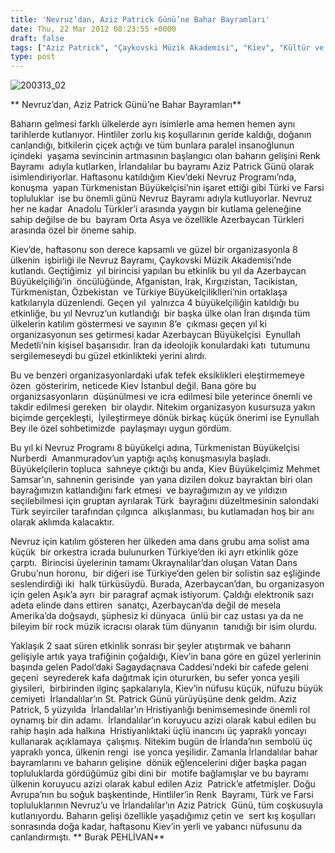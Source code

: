 ```yaml
---
title: 'Nevruz’dan, Aziz Patrick Günü’ne Bahar Bayramları'
date: Thu, 22 Mar 2012 08:23:55 +0000
draft: false
tags: ["Aziz Patrick", "Çaykovski Müzik Akademisi", "Kiev", "Kültür ve Din", "Nevruz", "Sagaydaçnava Caddesi", "Ukrayna", "Ukrayna Türk Toplumu", "Yaşam"]
type: post
---
```






















![200313_02](https://burakpehlivan.org/wp-content/uploads/2012/03/200313_02.jpg)

**
Nevruz’dan, Aziz Patrick Günü’ne Bahar Bayramları**

Baharın gelmesi farklı ülkelerde ayrı isimlerle ama hemen hemen aynı  tarihlerde kutlanıyor. Hintliler zorlu kış koşullarının geride kaldığı, doğanın  canlandığı, bitkilerin çiçek açtığı ve tüm bunlara paralel insanoğlunun içindeki  yaşama sevincinin artmasının başlangıcı olan baharın gelişini Renk Bayramı  adıyla kutlarken, İrlandalılar bu bayramı Aziz Patrick Günü olarak  isimlendiriyorlar. Haftasonu katıldığım Kiev’deki Nevruz Programı’nda, konuşma  yapan Türkmenistan Büyükelçisi’nin işaret ettiği gibi Türki ve Farsi topluluklar  ise bu önemli günü Nevruz Bayramı adıyla kutluyorlar. Nevruz her ne kadar  Anadolu Türkler’i arasında yaygın bir kutlama geleneğine sahip değilse de bu  bayram Orta Asya ve özellikle Azerbaycan Türkleri arasında özel bir öneme sahip.

Kiev’de, haftasonu son derece kapsamlı ve güzel bir organizasyonla 8 ülkenin  işbirliği ile Nevruz Bayramı, Çaykovski Müzik Akademisi’nde kutlandı. Geçtiğimiz  yıl birincisi yapılan bu etkinlik bu yıl da Azerbaycan Büyükelçiliği’in  öncülüğünde, Afganistan, Irak, Kırgızistan, Tacikistan, Türkmenistan, Özbekistan  ve Türkiye Büyükelçiliklleri’nin ortaklaşa katkılarıyla düzenlendi. Geçen yıl  yalnızca 4 büyükelçiliğin katıldığı bu etkinliğe, bu yıl Nevruz’un kutlandığı  bir başka ülke olan İran dışında tüm ülkelerin katılım göstermesi ve sayının 8’e  çıkması geçen yıl ki organizasyonun ses getirmesi kadar Azerbaycan Büyükelçisi  Eynullah Medetli’nin kişisel başarısıdır. İran da ideolojik konulardaki katı  tutumunu sergilemeseydi bu güzel etkinlikteki yerini alırdı.

Bu ve benzeri organizasyonlardaki ufak tefek eksiklikleri eleştirmemeye özen  gösteririm, neticede Kiev İstanbul değil. Bana göre bu organizsasyonların  düşünülmesi ve icra edilmesi bile yeterince önemli ve takdir edilmesi gereken  bir olaydır. Nitekim organizasyon kusursuza yakın biçimde gerçekleşti,  İyileştirmeye dönük birkaç küçük önerimi ise Eynullah Bey ile özel sohbetimizde  paylaşmayı uygun gördüm.

Bu yıl ki Nevruz Programı 8 büyükelçi adına, Türkmenistan Büyükelçisi Nurberdi  Amanmuradov’un yaptığı açılış konuşmasıyla başladı. Büyükelçilerin topluca  sahneye çıktığı bu anda, Kiev Büyükelçimiz Mehmet Samsar’ın, sahnenin gerisinde  yan yana dizilen dokuz bayraktan biri olan bayrağımızın katlandığını fark etmesi  ve bayrağımızın ay ve yıldızın seçilebilmesi için gruptan ayrılarak Türk  bayrağını düzeltmesinin salondaki Türk seyirciler tarafından çılgınca  alkışlanması, bu kutlamadan hoş bir anı olarak aklımda kalacaktır.

Nevruz için katılım gösteren her ülkeden ama dans grubu ama solist ama küçük  bir orkestra icrada bulunurken Türkiye’den iki ayrı etkinlik göze çarptı.  Birincisi üyelerinin tamamı Ukraynalılar’dan oluşan Vatan Dans Grubu’nun horonu,  bir diğeri ise Türkiye’den gelen bir solistin saz eşliğinde seslendirdiği iki  halk türküsüydü. Burada, Azerbaycan’dan, bu organizasyon için gelen Aşık’a ayrı  bir paragraf açmak istiyorum. Çaldığı elektronik sazı adeta elinde dans ettiren  sanatçı, Azerbaycan’da değil de mesela Amerika’da doğsaydı, şüphesiz ki dünyaca  ünlü bir caz ustası ya da ne bileyim bir rock müzik icracısı olarak tüm dünyanın  tanıdığı bir isim olurdu.

Yaklaşık 2 saat süren etkinlik sonrası bir şeyler atıştırmak ve baharın  gelişiyle artık yaya trafiğinin çoğaldığı, Kiev’in bana göre en güzel yerlerinin  başında gelen Padol’daki Sagaydaçnava Caddesi’ndeki bir cafede geleni geçeni  seyrederek kafa dağıtmak için otururken, bu sefer yonca yeşili giysileri,  birbirinden ilginç şapkalarıyla, Kiev’in nüfusu küçük, nüfuzu büyük cemiyeti  İrlandalılar’ın St. Patrick Günü yürüyüşüne denk geldm. Aziz Patrick, 5 yüzyılda  İrlandalılar’ın Hristiyanlığı benimsemesinde önemli rol oynamış bir din adamı.  İrlandalılar’ın koruyucu azizi olarak kabul edilen bu rahip haşin ada halkına  Hristiyanlıktaki üçlü inancını üç yapraklı yoncayı kullanarak açıklamaya  çalışmış. Nitekim bugün de İrlanda’nın sembolü üç yapraklı yonca, ülkenin rengi  ise yonca yeşilidir. Zamanla İrlandalılar bahar bayramlarını ve baharın gelişine  dönük eğlencelerini diğer başka pagan topluluklarda gördüğümüz gibi dini bir  motife bağlamışlar ve bu bayramı ülkenin koruyucu azizi olarak kabul edilen Aziz  Patrick’e atfetmişler. Doğu Avrupa’nın bu soğuk başkentinde, Hintliler’in Renk  Bayramı, Türk ve Farsi topluluklarının Nevruz’u ve İrlandalılar’ın Aziz Patrick  Günü, tüm coşkusuyla kutlanıyordu. Baharın gelişi özellikle yaşadığımız çetin ve  sert kış koşulları sonrasında doğa kadar, haftasonu Kiev’in yerli ve yabancı nüfusunu da canlandırmıştı.
** Burak PEHLİVAN**


